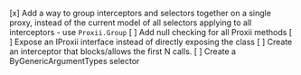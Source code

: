 [x] Add a way to group interceptors and selectors together on a single proxy, instead of the current model of all selectors applying to all interceptors - use `Proxii.Group`
[ ] Add null checking for all Proxii methods
[ ] Expose an IProxii<T> interface instead of directly exposing the class
[ ] Create an interceptor that blocks/allows the first N calls.
[ ] Create a ByGenericArgumentTypes selector
